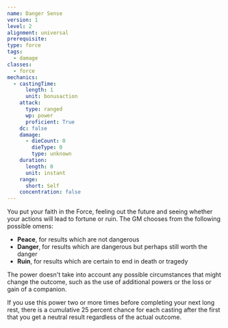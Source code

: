```yaml
---
name: Danger Sense
version: 1
level: 2
alignment: universal
prerequisite: 
type: force
tags:
  - damage
classes:
  - force
mechanics:
  - castingTime:
      length: 1
      unit: bonusaction
    attack:
      type: ranged
      wp: power
      proficient: True
    dc: false
    damage:
      - dieCount: 0
        dieType: 0
        type: unknown
    duration:
      length: 0
      unit: instant
    range:
      short: Self
    concentration: false
---
```

You put your faith in the Force, feeling out the future and seeing whether your actions will lead to fortune or ruin. The GM chooses from the following possible omens:
- **Peace**, for results which are not dangerous
- **Danger**, for results which are dangerous but perhaps still worth the danger
- **Ruin**, for results which are certain to end in death or tragedy

The power doesn't take into account any possible circumstances that might change the outcome, such as the use of additional powers or the loss or gain of a companion.

If you use this power two or more times before completing your next long rest, there is a cumulative 25 percent chance for each casting after the first that you get a neutral result regardless of the actual outcome.
    